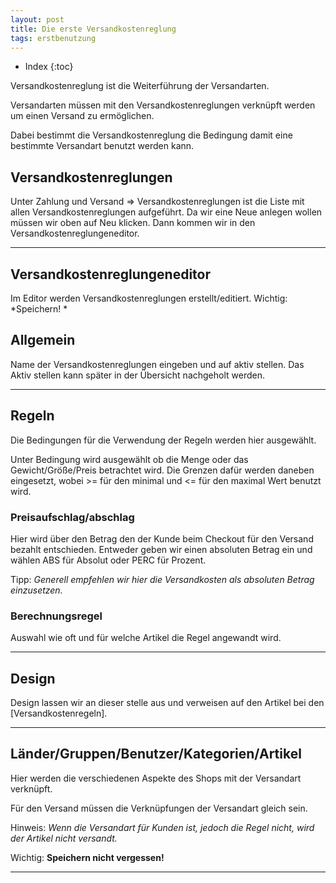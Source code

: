 ```yaml
---
layout: post
title: Die erste Versandkostenreglung
tags: erstbenutzung
---
```



+ Index
{:toc}


Versandkostenreglung ist die Weiterführung der Versandarten.


Versandarten müssen mit den Versandkostenreglungen verknüpft werden um einen Versand zu ermöglichen.


Dabei bestimmt die Versandkostenreglung die Bedingung damit eine bestimmte Versandart benutzt werden kann.


## Versandkostenreglungen


Unter Zahlung und Versand => Versandkostenreglungen ist die Liste mit allen Versandkostenreglungen aufgeführt.
Da wir eine Neue anlegen wollen müssen wir oben auf Neu klicken.
Dann kommen wir in den Versandkostenreglungeneditor.


---


## Versandkostenreglungeneditor


Im Editor werden Versandkostenreglungen erstellt/editiert.
Wichtig: *Speichern! *


## Allgemein


Name der Versandkostenreglungen eingeben und auf aktiv stellen.
Das Aktiv stellen kann später in der Übersicht nachgeholt werden.


---


## Regeln


Die Bedingungen für die Verwendung der Regeln werden hier ausgewählt.


Unter Bedingung wird ausgewählt ob die Menge oder das Gewicht/Größe/Preis betrachtet wird.
Die Grenzen dafür werden daneben eingesetzt, wobei >= für den minimal und <= für den maximal Wert benutzt wird.


### Preisaufschlag/abschlag


Hier wird über den Betrag den der Kunde beim Checkout für den Versand bezahlt entschieden. Entweder geben wir einen absoluten Betrag ein und wählen ABS für Absolut oder PERC für Prozent.


Tipp: *Generell empfehlen wir hier die Versandkosten als absoluten Betrag einzusetzen.*


### Berechnungsregel


Auswahl wie oft und für welche Artikel die Regel angewandt wird.


---


## Design


Design lassen wir an dieser stelle aus und verweisen auf den Artikel bei den [Versandkostenregeln].


---


## Länder/Gruppen/Benutzer/Kategorien/Artikel


Hier werden die verschiedenen Aspekte des Shops mit der Versandart verknüpft.


Für den Versand müssen die Verknüpfungen der Versandart gleich sein.


Hinweis: *Wenn die Versandart für Kunden ist, jedoch die Regel nicht, wird der Artikel nicht versandt.*


Wichtig: **Speichern nicht vergessen!**


---
